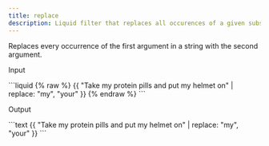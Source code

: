 ```yaml
---
title: replace
description: Liquid filter that replaces all occurences of a given substring in a string.
---
```


Replaces every occurrence of the first argument in a string with the second argument.

<p class="code-label">Input</p>
```liquid
{% raw %}
{{ "Take my protein pills and put my helmet on" | replace: "my", "your" }}
{% endraw %}
```

<p class="code-label">Output</p>
```text
{{ "Take my protein pills and put my helmet on" | replace: "my", "your" }}
```
